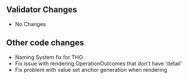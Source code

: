 ## Validator Changes

* No Changes

## Other code changes

* Naming System fix for THO
* Fix issue with rendering OperationOutcomes that don't have 'detail'
* Fix problem with value set anchor generation when rendering


